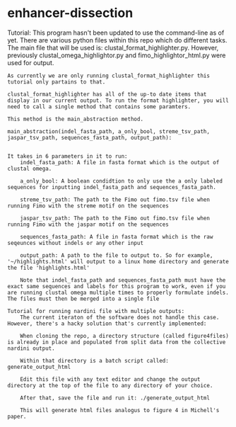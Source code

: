 # enhancer-dissection

Tutorial:
    This program hasn't been updated to use the command-line as of yet. 
    There are various python files within this repo which do different 
    tasks. The main file that will be used is: clustal_format_highlighter.py. However, previously clustal_omega_highlightor.py and fimo_highlightor_html.py were used for output. 

    As currently we are only running clustal_format_highlighter this tutorial only partains to that.

    clustal_format_highlighter has all of the up-to date items that display in our current output. To run the format highlighter, you will need to call a single method that contains some paramters. 

    This method is the main_abstraction method.      
    
    main_abstraction(indel_fasta_path, a_only_bool, streme_tsv_path, jaspar_tsv_path, sequences_fasta_path, output_path):


    It takes in 6 parameters in it to run:
        indel_fasta_path: A file in fasta format which is the output of clustal omega.
        
        a_only_bool: A boolean condidtion to only use the a only labeled sequences for inputting indel_fasta_path and sequences_fasta_path. 

        streme_tsv_path: The path to the Fimo out fimo.tsv file when running Fimo with the streme motif on the sequences

        jaspar_tsv_path: The path to the Fimo out fimo.tsv file when running Fimo with the jaspar motif on the sequences
        
        sequences_fasta_path: A file in fasta format which is the raw seqeunces without indels or any other input

        output_path: A path to the file to output to. So for example, '~/highlights.html' will output to a linux home directory and generate the file 'highlights.html'

        Note that indel_fasta_path and sequences_fasta_path must have the exact same sequences and labels for this program to work, even if you are running clustal omega multiple times to properly formulate indels. The files must then be merged into a single file

    Tutorial for running nardini file with multiple outputs:
        The current iteraton of the software does not handle this case. However, there's a hacky solution that's currently implemented:

        When cloning the repo, a directory structure (called figure4files) is already in place and populated from split data from the collective nardini output.

        Within that directory is a batch script called: generate_output_html

        Edit this file with any text editor and change the output directory at the top of the file to any directory of your choice. 

        After that, save the file and run it: ./generate_output_html
        
        This will generate html files analogus to figure 4 in Michell's paper.
        
